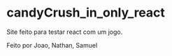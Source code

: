 # candyCrush_in_only_react
Site feito para testar react com um jogo.

Feito por Joao, Nathan, Samuel

